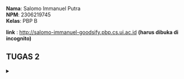 **Nama**: Salomo Immanuel Putra  
**NPM**: 2306219745  
**Kelas**: PBP B

**link** : http://salomo-immanuel-goodsify.pbp.cs.ui.ac.id **(harus dibuka di incognito)**

## TUGAS 2

<details>
  <summary></summary>

## Proses Pembuatan Projek Django "Goodsify"
<details>
  <summary></summary>

setelah mencoba mencari ide tentang aplikasi yang sesuai saya akhirnya terpikirkan untuk membuat aplikasi yang berfokus pada jual beli barang online atau _e-commerce_ yang akan saya beri nama `goodsify`. goodsify sendiri adalah aplikasi yang berfokus pada penjualan barang barang bekas atau tidak terpakai. nantinya user dapat menampilkan nama, gambar, harga, dan deskripsi produk yang mereka jual disana. dan dapat bertransaksi menggunakan kartu atau rekening yang sudah ditautkan. 

1. **Membuat sebuah proyek django baru**

    1. **Membuat sebuah repository Github baru** bernama `goodsify`.

    2. **Meng-clone repository kosong tersebut** ke komputer lokal:  
    ```bash
    git clone https://github.com/SalomoManullang/goodsify.git
    cd goodsify
    ```

    3. **Menghubungkan penyimpanan lokal dengan GitHub:**  
    ```bash
    git remote add origin https://github.com/SalomoManullang/goodsify.git
    ```

    4. **Membuat _Virtual Environment_ :**  
    ```bash
    python -m venv env
    ```

    5. **Mengaktifkan _Virtual Environment_ :**  
        ```bash
        env\Scripts\activate
        ```

    6. **Membuat file bernama `requirements.txt` dengan isi sebagai berikut:**

    ```
    django
    gunicorn
    whitenoise
    psycopg2-binary
    requests
    urllib3
    ```

    7. **Menginstall dependensi yang ada di `requirements.txt` dengan perintah berikut:**  
    ```bash
    pip install -r requirements.txt
    ```

    8. **buat projek django baru**
    ```bash
    django-admin startproject goodsify .
    ```
    9. **Menjalankan server**
    dengan mengubah isi dari allowed host agar terhubung dengan localhost komputer, saya dapat menentukan dimana server akan berjalan. kemudian saya juga men-run servernya.
    ```bash
    python manage.py runserver
    ```
    kemudian dengan mengecek di http://localhost:8000 saya bisa melihat apakah projek saya sudah berjalan atau belum

2. **Membuat aplikasi dengan nama `main` pada projek tersebut :**
   
   pertama tama saya membuat dahulu projek aplikasi dengan nama `main`
   ```bash
   python manage.py startapp main
   ```
   setelah itu saya mendaftarkan nama aplikasi main tersebut ke dalam `INSTALLED_APPS`

3. **Melakukan routing pada `main` agar dapat menjalankan aplikasi**

    kita perlu melakukan routing pada main agar web yang kita buat dapat diakses melalui web. pertama tama aku mengubah isi `urls.py` dan sesuaikan dengan appku yang namanya `main` dengan kode seperti ini:
    ```bash
    from django.urls import path
    from main.views import show_main

    app_name = 'main'

    urlpatterns = [
        path('', show_main, name='show_main'),
    ]
    ```
    Kemudian aku juga menambahkan `main.urls` ke dalam url patterns agar nantinya ketika aplikasi mau di run, yang ditampilkan adalah tampilan aplikasi main. 

4. **Membuat model pada aplikasi `main` dengan nama produk dan punya beberapa atribut wajib**

    Pertama tama, aku membuka `models.py` pada main, kemudian didalam models.py tersebut, aku menambahkan beberapa atribut seperti ini :
    ```bash 
    name = models.CharField(max_length=255)
    price = models.IntegerField()
    description = models.TextField()
    rating = models.PositiveSmallIntegerField(default=1, validators=[
        MinValueValidator(1),
        MaxValueValidator(5)])
    ```
    atribut yang aku tambahkan adalah nama, harga, deskripsi produk, serta rating bintang 1-5. 

5. **Membuat sebuah fungsi pada `views.py` untuk dikembalikan ke dalam sebuah template HTML yang menampilkan   nama aplikasi serta nama dan kelas kamu.**

    pertama tama, aku buat dahulu template HTML untuk nantinya akan menunjukkan beberapa artribut yang sudah kubuat. 
    ```bash
        <h3>Nama Produk:</h3>
    <p><strong>{{ name }}</strong></p> 

    <h3>Harga:</h3>
    <p><em>{{ price }}</em></p> 
    <h3>Deskripsi:</h3>
    <p>{{ description }}</p>

    <h3>Rating:</h3>
    <p>{{ rating }}</p>
    ```
    dengan menggunakan template ini, nantinya saya dapat mengubah konteks dari value masing masing atribut yang akan ditunjukkan. saya juga menggunakan beberapa syntax seperti strong untuk membuat HTML yang ditujukkan lebih rapi. Kemudian, saya menyesuaikan context yang terdapat dalam `views.py` agar sesuai dengan produk saya.

6. **Membuat sebuah routing pada `urls.py` aplikasi main untuk memetakan fungsi yang telah dibuat pada `views.py`.**

    aku menyesuaikan isi pada `urlspatterns` dan menambahkan main sebagai nama aplikasi
    ```bash
    urlpatterns = [
    path('', show_main, name='show_main'),
    ]
    ```
    show main digunakan agar nantinya yang ditujukkan adalah aplikasi main. path nya masih diisi kosong agar nantinya aplikasi dapat diakses secara langsung.

7. **Melakukan deployment ke PWS terhadap aplikasi yang sudah dibuat sehingga nantinya dapat diakses oleh teman-temanmu melalui Internet.**

    pertama tama aku membuat projek baru pada PWS yang aku beri nama goodsify, kemudian aku ubah isi `ALLOWED_HOST` pada `settings.py` dengan format <username-sso>-<nama proyek>.pbp.cs.ui.ac.id. sehingga link situsku menjadi `salomo-immanuel-goodsify.pbp.cs.ui.ac.id` kemudian saya memasukkan username dan password yang sudah diberikan sebelumnya. Kemudian, aku melakukan push ke dalam PWS dari penyimpanan lokalku. 
    ```bash
    git push pws main:master
    ```

</details>

## Request Client ke Web Aplikasi Berbasis Django
<details>
    <summary></summary>

  ![WhatsApp Image 2024-09-10 at 23 17 34_49fe833e](https://github.com/user-attachments/assets/d4452b5c-5d7d-4a32-a0da-ec2f2df696d5)


1. Permintaan dari Pengguna: Pengguna mengakses URL tertentu (misalnya, /products), yang dikirimkan ke server Django.

2. urls.py: Server mencocokkan URL yang diminta dengan pola yang ada di urls.py dan meneruskannya ke fungsi yang sesuai di views.py.

3. views.py: View menangani request tersebut. Jika dibutuhkan, views.py berinteraksi dengan models.py untuk mengambil data dari basis data.

4. models.py: Data yang diperlukan diambil dari basis data melalui model, kemudian dikirim kembali ke views.py.

5. Template: views.py mengirimkan data yang diperoleh ke template HTML, yang kemudian merender data tersebut menjadi halaman web untuk dikirim kembali sebagai response kepada pengguna.

</details>


## Fungsi Git pada Pengembangan Perangkat Lunak
<details>
  <summary></summary>

Git adalah Salah satu perangkat lunak atau tools kolaborasi _coding_ yang sering digunakan oleh programmer ketika mereka ingin mengerjakan suatu proyek yang membutuhkan banyak orang untuk mengerjakannya. Git memungkinkan mereka untuk menggabungkan kode mereka ke dalam satu repository seperti penyimpanan utama. Nantinya, programmer dapat mengerjakan bagian mereka masing masing baru di-_push_ ke dalam repository tersebut. Ini adalah beberapa fungsi git dalam pengembangan perangkat lunak:

1. **Dapat digunakan untuk kolaborasi**

    dengan menggunakna git, para programmer dapat mengunggah kode mereka ataupun mengambil kode orang lain sebagai inspirasi mereka. Dengan menggunakan repository, Setiap anggota tim dapat meng-clone repository ini ke komputer mereka, yang memungkinkan mereka bekerja secara lokal tanpa langsung memodifikasi repository utama. Dengan menggunakan merge, programmer juga bisa menggabungkan program mereka dengan program orang lain ke dalam 1 repository utama. Menggunakan branch, programmer daoat mengubah atau memperbarui program mereka tanpa harus mengubah data utama. Dalam jangka panjang, git dibutuhkan jika projeknya terus di-_update_

2. **Membantu mengorganisir**

    menggunakan git, kita dapat memasukkan README yang nantinya dapat menjadi panduan programmer untuk mengerjakan proyek, selain itu git juga tidak jarang untuk digunakan sebagai tempat penyimpanan cloud karena rapi dan bersih. 

3. **digunakan dalam proyek open source**

    Proyek open source adalah proyek pengembangan proyek di mana kode sumbernya (source code) tersedia secara bebas untuk dilihat, digunakan, dimodifikasi, dan didistribusikan oleh siapa saja. Artinya, siapa pun bisa berkontribusi untuk meningkatkan perangkat lunak tersebut atau menggunakan kodenya untuk membuat produk baru, tanpa perlu membayar lisensi. menggunakan fotur seperti clone, programmer dapat mengambil kode orang lain dan mengembangkannya. Disisi lain, proyek tersebut juga bisa di-_update_ oleh semua orang lewat perantara github. 

4. **Plattform yang fleksibel**

    Git adalah plattform yang serbaguna, bisa digunakan ketika ingin menyimpan data, mengambil referensi, membuat proyek, dan masih banyak kegunaan lainnya. dengan adanya plattform yang fleksibel, programmer tak perlu menggunakan banyak plattform, sehingga lebih efektif.

5. **Menjadi backup**

    Git dapat digunakan sebagai backup ketika data dalam penyimpanan lokal kita terhapus.

</details>


## Alasan Mengapa Framework Django Dijadikan Permulaan Pembelajaran Pengembangan Perangkat Lunak

<details>
  <summary></summary>
Django sering dipilih sebagai framework untuk memulai belajar pengembangan perangkat lunak karena memiliki banyak keunggulan. Salah satunya, Django dibangun menggunakan Python, bahasa pemrograman dengan sintaks yang sederhana dan mudah dipelajari oleh pemula. Django juga menggunakan pola Model-View-Template (MVT) yang memisahkan komponen aplikasi dengan jelas, sehingga mempermudah pengembang dalam memahami cara berbagai bagian aplikasi web bekerja satu sama lain. Django juga sudah dilengkapi oleh fitur yang lengkap sehingga programmer tidak mulai dari nol. Kesimpulannya, django sudah lengkap dan mudah untuk dipelajari untuk pemula.

</details>

## Mengapa Model pada Django Disebut sebagai ORM?

<details>
  <summary></summary>
ORM (Object-Relational Mapping) adalah teknik dalam pengembangan perangkat lunak yang memungkinkan pengembang untuk berinteraksi dengan basis data menggunakan objek-objek dari bahasa pemrograman yang mereka gunakan, alih-alih menulis perintah SQL langsung. Django disebut sebagai ORM (Object-Relational Mapping) karena Django menggunakan pendekatan ORM untuk mengelola interaksi antara aplikasi dan basis data.Pada Django, setiap model merupakan representasi dari tabel dalam basis data, di mana atribut model tersebut menggambarkan kolom-kolom dalam tabel. Dengan ORM, pengembang dapat melakukan operasi seperti membuat, membaca, memperbarui, dan menghapus data menggunakan python, sementara Django akan secara otomatis menerjemahkan tindakan tersebut ke dalam perintah SQL yang sesuai untuk berinteraksi dengan basis data. 

</details>
</details>











